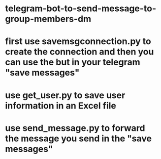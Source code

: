 # telegram-bot-to-send-message-to-group-members-dm

# first use savemsgconnection.py to create the connection and then you can use the but in your telegram "save messages"

# use get_user.py to save user information in  an Excel file 

# use send_message.py to forward the message you send in the "save messages"
